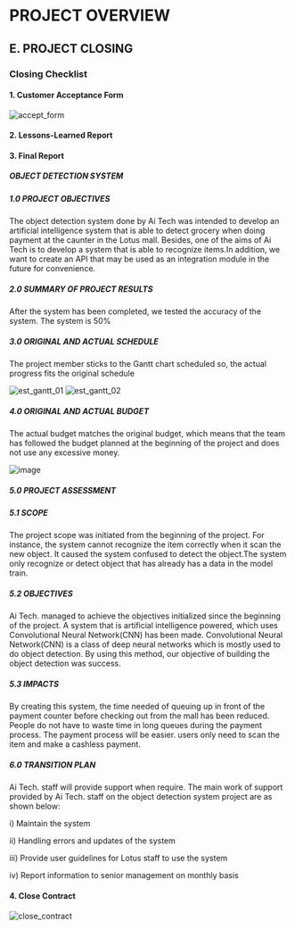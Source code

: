 # PROJECT OVERVIEW

## E. PROJECT CLOSING

### Closing Checklist

#### 1. Customer Acceptance Form
![accept_form](Assets/customer_acceptance_form.png)

#### 2. Lessons-Learned Report


#### 3. Final Report

##### OBJECT DETECTION SYSTEM

##### 1.0 PROJECT OBJECTIVES

The object detection system done by Ai Tech was intended to develop an artificial intelligence system that is able to detect grocery when doing payment at the caunter in the Lotus mall. Besides, one of the aims of Ai Tech is to develop a system that is able to recognize items.In addition, we want to create an API that may be used as an integration module in the future for convenience.

##### 2.0 SUMMARY OF PROJECT RESULTS

After the system has been completed, we tested the accuracy of the system. The system is 50%

##### 3.0 ORIGINAL AND ACTUAL SCHEDULE

The project member sticks to the Gantt chart scheduled so, the actual progress fits the original schedule

![est_gantt_01](Assets/est_gantt_01.png)
![est_gantt_02](Assets/est_gantt_02.png)

#####  4.0 ORIGINAL AND ACTUAL BUDGET

The actual budget matches the original budget, which means that the team has followed the budget planned at the beginning of the project and does not use any excessive money.

![image](https://user-images.githubusercontent.com/121591165/211714570-d70442fe-01d6-452c-8731-0a4853e87274.png)


#####  5.0  PROJECT ASSESSMENT

#####  5.1  SCOPE

The project scope was initiated from the beginning of the project. For instance, the system cannot recognize the item correctly when it scan the new object. It caused the system confused to detect the object.The system only recognize or detect object that has already has a data in the model train.

#####  5.2  OBJECTIVES

Ai Tech. managed to achieve the objectives initialized since the beginning of the project. A system that is artificial intelligence powered, which uses Convolutional Neural Network(CNN) has been made. Convolutional Neural Network(CNN) is a class of deep neural networks which is mostly used to do object detection. By using this method, our objective of building the object detection was success. 

#####  5.3  IMPACTS

By creating this system, the time needed of queuing up in front of the payment counter before checking out from the mall has been reduced. People do not have to waste time in long queues during the payment process. The payment process will be easier. users only need to scan the item and make a cashless payment.

#####  6.0  TRANSITION PLAN

Ai Tech. staff will provide support when require. The main work of support provided by Ai Tech. staff on the object detection system project are as shown below:

i) Maintain the system

ii) Handling errors and updates of the system

iii) Provide user guidelines for Lotus staff to use the system

iv) Report information to senior management on monthly basis


#### 4. Close Contract
![close_contract](Assets/close_contract.png)
